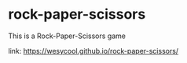 # rock-paper-scissors

This is a Rock-Paper-Scissors game

link: https://wesycool.github.io/rock-paper-scissors/